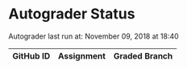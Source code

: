 # Autograder Status
Autograder last run at: November 09, 2018 at 18:40

| GitHub ID | Assignment | Graded Branch |
|-----------|------------|---------------|
